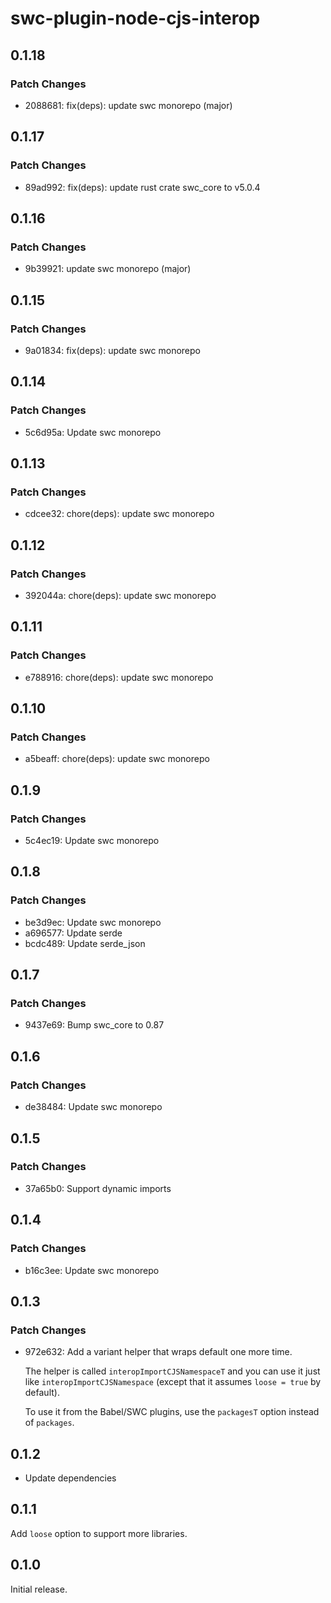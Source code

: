 # swc-plugin-node-cjs-interop

## 0.1.18

### Patch Changes

- 2088681: fix(deps): update swc monorepo (major)

## 0.1.17

### Patch Changes

- 89ad992: fix(deps): update rust crate swc_core to v5.0.4

## 0.1.16

### Patch Changes

- 9b39921: update swc monorepo (major)

## 0.1.15

### Patch Changes

- 9a01834: fix(deps): update swc monorepo

## 0.1.14

### Patch Changes

- 5c6d95a: Update swc monorepo

## 0.1.13

### Patch Changes

- cdcee32: chore(deps): update swc monorepo

## 0.1.12

### Patch Changes

- 392044a: chore(deps): update swc monorepo

## 0.1.11

### Patch Changes

- e788916: chore(deps): update swc monorepo

## 0.1.10

### Patch Changes

- a5beaff: chore(deps): update swc monorepo

## 0.1.9

### Patch Changes

- 5c4ec19: Update swc monorepo

## 0.1.8

### Patch Changes

- be3d9ec: Update swc monorepo
- a696577: Update serde
- bcdc489: Update serde_json

## 0.1.7

### Patch Changes

- 9437e69: Bump swc_core to 0.87

## 0.1.6

### Patch Changes

- de38484: Update swc monorepo

## 0.1.5

### Patch Changes

- 37a65b0: Support dynamic imports

## 0.1.4

### Patch Changes

- b16c3ee: Update swc monorepo

## 0.1.3

### Patch Changes

- 972e632: Add a variant helper that wraps default one more time.

  The helper is called `interopImportCJSNamespaceT` and you can use it just like `interopImportCJSNamespace`
  (except that it assumes `loose = true` by default).

  To use it from the Babel/SWC plugins, use the `packagesT` option instead of `packages`.

## 0.1.2

- Update dependencies

## 0.1.1

Add `loose` option to support more libraries.

## 0.1.0

Initial release.
